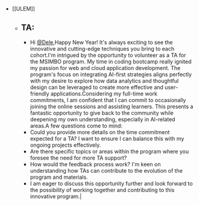 - [[ULEM]]
	- TA:
		-
		- Hi [@Dele](https://ulem.slack.com/team/U035K61K3HR),Happy New Year! It's always exciting to see the innovative and cutting-edge techniques you bring to each cohort.I'm intrigued by the opportunity to volunteer as a TA for the MSIMBO program. My time in coding bootcamp really ignited my passion for web and cloud application development. The program's focus on integrating AI-first strategies aligns perfectly with my desire to explore how data analytics and thoughtful design can be leveraged to create more effective and user-friendly applications.Considering my full-time work commitments, I am confident that I can commit to occasionally joining the online sessions and assisting learners. This presents a fantastic opportunity to give back to the community while deepening my own understanding, especially in AI-related areas.A few questions come to mind:
		- Could you provide more details on the time commitment expected for a TA? I want to ensure I can balance this with my ongoing projects effectively.
		- Are there specific topics or areas within the program where you foresee the need for more TA support?
		- How would the feedback process work? I'm keen on understanding how TAs can contribute to the evolution of the program and materials.
		- I am eager to discuss this opportunity further and look forward to the possibility of working together and contributing to this innovative program.|